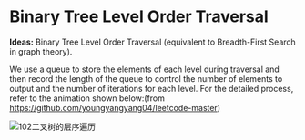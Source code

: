 # Binary Tree Level Order Traversal 
**Ideas:** Binary Tree Level Order Traversal (equivalent to Breadth-First Search in graph theory).

We use a queue to store the elements of each level during traversal and then record the length of
the queue to control the number of elements to output and the number of iterations for each level. 
For the detailed process, refer to the animation shown below:(from https://github.com/youngyangyang04/leetcode-master)

![102二叉树的层序遍历](https://code-thinking.cdn.bcebos.com/gifs/102%E4%BA%8C%E5%8F%89%E6%A0%91%E7%9A%84%E5%B1%82%E5%BA%8F%E9%81%8D%E5%8E%86.gif)